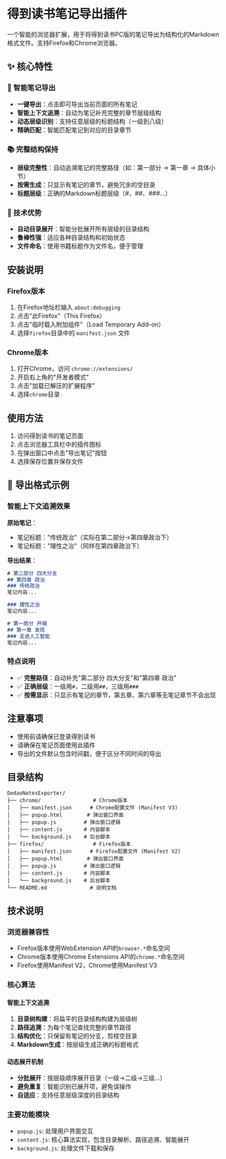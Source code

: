# 得到读书笔记导出插件

一个智能的浏览器扩展，用于将得到读书PC版的笔记导出为结构化的Markdown格式文件。支持Firefox和Chrome浏览器。

## ✨ 核心特性

### 🎯 智能笔记导出
- **一键导出**：点击即可导出当前页面的所有笔记
- **智能上下文追溯**：自动为笔记补充完整的章节层级结构
- **动态层级识别**：支持任意层级的标题结构（一级到八级）
- **精确匹配**：智能匹配笔记到对应的目录章节

### 📚 完整结构保持
- **层级完整性**：自动追溯笔记的完整路径（如：第一部分 → 第一章 → 具体小节）
- **按需生成**：只显示有笔记的章节，避免冗余的空目录
- **标题层级**：正确的Markdown标题层级（#、##、###...）

### 🔧 技术优势
- **自动目录展开**：智能分批展开所有层级的目录结构
- **鲁棒性强**：适应各种目录结构和初始状态
- **文件命名**：使用书籍标题作为文件名，便于管理

## 安装说明

### Firefox版本

1. 在Firefox地址栏输入 `about:debugging`
2. 点击"此Firefox"（This Firefox）
3. 点击"临时载入附加组件"（Load Temporary Add-on）
4. 选择`firefox`目录中的 `manifest.json` 文件

### Chrome版本

1. 打开Chrome，访问 `chrome://extensions/`
2. 开启右上角的"开发者模式"
3. 点击"加载已解压的扩展程序"
4. 选择`chrome`目录

## 使用方法

1. 访问得到读书的笔记页面
2. 点击浏览器工具栏中的插件图标
3. 在弹出窗口中点击"导出笔记"按钮
4. 选择保存位置并保存文件

## 📝 导出格式示例

### 智能上下文追溯效果

**原始笔记**：
- 笔记标题："传统政治"（实际在第二部分→第四章政治下）
- 笔记标题："理性之治"（同样在第四章政治下）

**导出结果**：
```markdown
# 第二部分 四大分支
## 第四章 政治
### 传统政治
笔记内容...

### 理性之治
笔记内容...

# 第一部分 开端
## 第一章 发现
### 走进人工智能
笔记内容...
```

### 特点说明
- ✅ **完整路径**：自动补充"第二部分 四大分支"和"第四章 政治"
- ✅ **正确层级**：一级用`#`，二级用`##`，三级用`###`
- ✅ **按需显示**：只显示有笔记的章节，第五章、第六章等无笔记章节不会出现

## 注意事项

- 使用前请确保已登录得到读书
- 请确保在笔记页面使用此插件
- 导出的文件默认包含时间戳，便于区分不同时间的导出

## 目录结构

```
DedaoNotesExporter/
├── chrome/                 # Chrome版本
│   ├── manifest.json      # Chrome配置文件 (Manifest V3)
│   ├── popup.html        # 弹出窗口界面
│   ├── popup.js         # 弹出窗口逻辑
│   ├── content.js       # 内容脚本
│   └── background.js    # 后台脚本
├── firefox/                # Firefox版本
│   ├── manifest.json      # Firefox配置文件 (Manifest V2)
│   ├── popup.html        # 弹出窗口界面
│   ├── popup.js         # 弹出窗口逻辑
│   ├── content.js       # 内容脚本
│   └── background.js    # 后台脚本
└── README.md              # 说明文档
```

## 技术说明

### 浏览器兼容性

- Firefox版本使用WebExtension API的`browser.*`命名空间
- Chrome版本使用Chrome Extensions API的`chrome.*`命名空间
- Firefox使用Manifest V2，Chrome使用Manifest V3

### 核心算法

#### 智能上下文追溯
1. **目录树构建**：将扁平的目录结构构建为层级树
2. **路径追溯**：为每个笔记查找完整的章节路径
3. **结构优化**：只保留有笔记的分支，剪枝空目录
4. **Markdown生成**：按层级生成正确的标题格式

#### 动态展开机制
- **分批展开**：按层级顺序展开目录（一级→二级→三级...）
- **避免重复**：智能识别已展开项，避免误操作
- **自适应**：支持任意层级深度的目录结构

### 主要功能模块

- `popup.js`: 处理用户界面交互
- `content.js`: 核心算法实现，包含目录解析、路径追溯、智能展开
- `background.js`: 处理文件下载和保存
